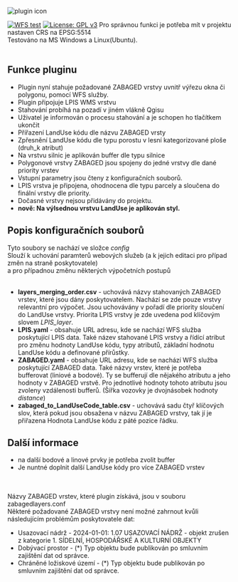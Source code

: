 ![plugin icon](https://github.com/ctu-geoforall-lab/qgis-zabaged-plugin/blob/main/docs/images/baner.png?raw=true) <br>

[![WFS test](https://github.com/ctu-geoforall-lab/qgis-zabaged-plugin/actions/workflows/main.yml/badge.svg)](https://github.com/ctu-geoforall-lab/qgis-zabaged-plugin/actions/workflows/main.yml)
[![License: GPL v3](https://img.shields.io/badge/License-GPLv3-blue.svg)](https://www.gnu.org/licenses/gpl-3.0)
Pro správnou funkci je potřeba mít v projektu nastaven CRS na EPSG:5514 <br>
Testováno na MS Windows a Linux(Ubuntu). <br> <br>

## Funkce pluginu
- Plugin nyní stahuje požadované ZABAGED vrstvy uvnitř výřezu okna či polygonu, pomocí WFS služby. 
- Plugin připojuje LPIS WMS vrstvu
- Stahování probíhá na pozadí v jiném vlákně Qgisu
- Uživatel je informován o procesu stahování a je schopen ho tlačítkem ukončit
- Přířazení LandUse kódu dle názvu ZABAGED vrsty
- Zpřesnění LandUse kódu dle typu porostu v lesní kategorizované ploše (druh_k atribut)
- Na vrstvu silnic je aplikován buffer dle typu silnice
- Polygonové vrstvy ZABAGED jsou spojeny do jedné vrstvy dle dané priority vrstev
- Vstupní parametry jsou čteny z konfiguračních souborů.
- LPIS vrstva je připojena, ohodnocena dle typu parcely a sloučena do finální vrstvy dle priority.
- Dočasné vrstvy nejsou přidávány do projektu.
- **nově: Na výlsednou vrstvu LandUse je aplikován styl.** 

## Popis konfiguračních souborů
Tyto soubory se nachází ve složce *config* <br>
Slouží k uchování paramterů webových služeb (a k jejich editaci pro případ změn na straně poskytovatele) <br>
a pro případnou změnu některých výpočetních postupů <br> <br>

- **layers_merging_order.csv** - uchovává názvy stahovaných ZABAGED vrstev, které jsou dány poskytovatelem. Nachází se zde pouze vrstvy relevantní pro výpočet. Jsou uchovávány v pořadí dle priority sloučení do LandUse vrstvy. Priorita LPIS vrstvy je zde uvedena pod klíčovým slovem _LPIS_layer_.
- **LPIS.yaml** - obsahuje URL adresu, kde se nachází WFS služba poskytující LPIS data. Také název stahované LPIS vrstvy a  řídící atribut pro změnu hodnoty LandUse kódu, typy atributů, základní hodnotu LandUse kódu a definované přírůstky.
- **ZABAGED.yaml** -  obsahuje URL adresu, kde se nachází WFS služba poskytující ZABAGED data. Také  názvy vrstev, které je potřeba bufferovat (liniové a bodové). Ty se bufferují dle nějakého atributu a jeho hodnoty v ZABAGED vrstvě. Pro jednotlivé hodnoty tohoto atributu jsou zvoleny vzdálenosti bufferů. (Šířka vozovky je dvojnásobek hodnoty *distance*)
- **zabaged_to_LandUseCode_table.csv** - uchovává sadu čtyř klíčových slov, která pokud jsou obsažena v názvu ZABAGED vrstvy, tak jí je přiřazena Hodnota LandUse kódu z páté pozice řádku.

  
## Další informace
- na další bodové a linové prvky je potřeba zvolit buffer
- Je nuntné doplnit další LandUse kódy pro více ZABAGED vrstev

<br><br>
Názvy ZABAGED vrstev, které plugin získává, jsou v souboru zabagedlayers.conf <br>
Některé požadované ZABAGED vrstvy není možné zahrnout kvůli následujícím problémům poskytovatele dat: <br>
- Usazovací nádrž - 2024-01-01: 1.07 USAZOVACÍ NÁDRŽ - objekt zrušen z kategorie 1. SÍDELNÍ, HOSPODÁŘSKÉ A KULTURNÍ OBJEKTY <br>
- Dobývací prostor - (*) Typ objektu bude publikován po smluvním zajištění dat od správce. <br>
- Chráněné ložiskové území -   (*) Typ objektu bude publikován po smluvním zajištění dat od správce. <br> <br>
